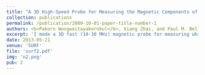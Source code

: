 ```yaml
---
title: "A 3D High-Speed Probe for Measuring the Magnetic Components of a Whistler Wave"
collection: publications
permalink: /publication/2009-10-01-paper-title-number-1
authors: <b>Pakorn Wongwaitayakornkul</b>, Xiang Zhai, and Paul M. Bellan
excerpt: 'I made a 3D fast (10-30 MHz) magnetic probe for measuring whistler wave from magnetic reconnection'
date: 2013-05-21
venue: 'SURF'
file: 'surf2.pdf'
img: 'n2.png'
pub: 2
---
```

